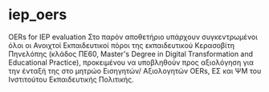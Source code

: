# iep_oers
OERs for IEP evaluation
Στο παρόν αποθετήριο υπάρχουν συγκεντρωμένοι όλοι οι Ανοιχτοί Εκπαιδευτικοί πόροι της εκπαιδευτικού Κερασοβίτη Πηνελόπης (κλάδος ΠΕ60, Master's Degree in Digital Transformation and Educational Practice), προκειμένου να υποβληθούν προς αξιολόγηση για την ένταξή της στο μητρώο Εισηγητών/ Αξιολογητών OERs, ΕΣ και ΨΜ του Ινστιτούτου Εκπαιδευτικής Πολιτικής.
